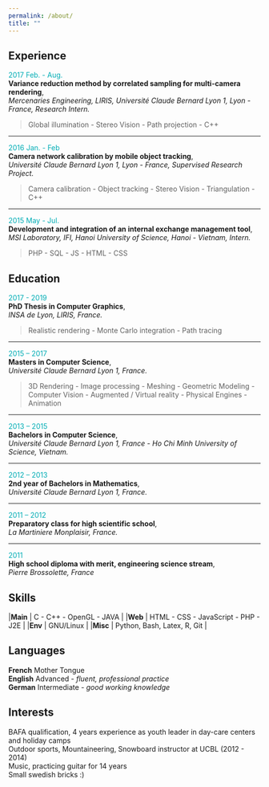 ```yaml
---
permalink: /about/
title: ""
---
```


## Experience

<span style="color: #00adb5">2017 Feb. - Aug.</span>  
**Variance reduction method by correlated sampling for multi-camera rendering**,  
*Mercenaries Engineering, LIRIS, Université Claude Bernard Lyon 1, Lyon - France, Research Intern.*  
> Global illumination - Stereo Vision - Path projection - C++

___
<span style="color: #00adb5">2016 Jan. - Feb</span>  
**Camera network calibration by mobile object tracking**,  
*Université Claude Bernard Lyon 1, Lyon - France, Supervised Research Project.*  
> Camera calibration - Object tracking - Stereo Vision - Triangulation - C++

___
<span style="color: #00adb5">2015 May - Jul.</span>  
**Development and integration of an internal exchange management tool**,  
*MSI Laboratory, IFI, Hanoi University of Science, Hanoi - Vietnam, Intern.*  
> PHP - SQL - JS - HTML - CSS

## Education

<span style="color: #00adb5">2017 - 2019</span>  
**PhD Thesis in Computer Graphics**,  
*INSA de Lyon, LIRIS, France.*  
> Realistic rendering - Monte Carlo integration - Path tracing

___
<span style="color: #00adb5">2015 – 2017</span>  
**Masters in Computer Science**,  
*Université Claude Bernard Lyon 1, France.*  
> 3D Rendering - Image processing - Meshing - Geometric Modeling - Computer Vision - Augmented / Virtual reality - Physical Engines - Animation

___
<span style="color: #00adb5">2013 – 2015</span>  
**Bachelors in Computer Science**,  
*Université Claude Bernard Lyon 1, France - Ho Chi Minh University of Science, Vietnam.*  

___
<span style="color: #00adb5">2012 – 2013</span>  
**2nd year of Bachelors in Mathematics**,  
*Université Claude Bernard Lyon 1, France.*

___
<span style="color: #00adb5">2011 – 2012</span>  
**Preparatory class for high scientific school**,  
*La Martiniere Monplaisir, France.*

___
<span style="color: #00adb5">2011</span>  
**High school diploma with merit, engineering science stream**,  
*Pierre Brossolette, France*

## Skills

|**Main**  | C - C++ - OpenGL - JAVA                |
|**Web**   | HTML - CSS - JavaScript - PHP - J2E    |
|**Env**   | GNU/Linux                              |
|**Misc**  | Python, Bash, Latex, R, Git            |

## Languages

**French**    Mother Tongue  
**English**   Advanced - *fluent, professional practice*  
**German**    Intermediate - *good working knowledge*

## Interests

BAFA qualification, 4 years experience as youth leader in day-care centers and holiday camps  
Outdoor sports, Mountaineering, Snowboard instructor at UCBL (2012 - 2014)  
Music, practicing guitar for 14 years  
Small swedish bricks :)  
